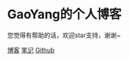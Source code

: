 <!-- 封面配置 -->

<!-- 图标 -->
<!-- <img width="180px" style="border-radius: 50%" bor src="./doc/icon/favicon2.ico"> -->

# GaoYang的个人博客

您觉得有帮助的话，欢迎star支持，谢谢~

[博客](/docs/blog/)
[笔记](/docs/notes/)
[Github](https://github.com/GaoYangBenYang)